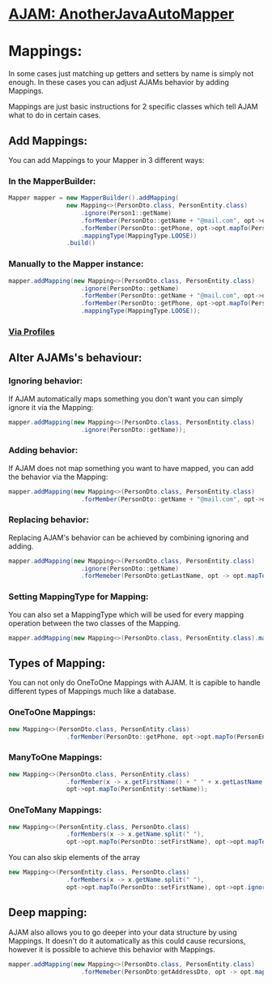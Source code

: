 # [AJAM: AnotherJavaAutoMapper](https://raphaeleckmayr.github.io/AnotherJavaAutoMapper)

# Mappings:
In some cases just matching up getters and setters by name is simply not enough. In these cases you can adjust AJAMs behavior by adding Mappings.

Mappings are just basic instructions for 2 specific classes which tell AJAM what to do in certain cases.

## Add Mappings:
You can add Mappings to your Mapper in 3 different ways:

### In the MapperBuilder:
```Java
Mapper mapper = new MapperBuilder().addMapping(
                new Mapping<>(PersonDto.class, PersonEntity.class)
                    .ignore(Person1::getName)
                    .forMember(PersonDto::getName + "@mail.com", opt->opt.mapTo(PersonEntity::seteMail))
                    .forMember(PersonDto::getPhone, opt->opt.mapTo(PersonEntity::setPhoneNumber))
                    .mappingType(MappingType.LOOSE))
                .build()
```

### Manually to the Mapper instance:
```java
mapper.addMapping(new Mapping<>(PersonDto.class, PersonEntity.class)
                    .ignore(PersonDto::getName)
                    .forMember(PersonDto::getName + "@mail.com", opt->opt.mapTo(PersonEntity::seteMail))
                    .forMember(PersonDto::getPhone, opt->opt.mapTo(PersonEntity::setPhoneNumber))
                    .mappingType(MappingType.LOOSE));
```
### [Via Profiles](https://raphaeleckmayr.github.io/AnotherJavaAutoMapper/Pages/Profiles.html)


## Alter AJAMs's behaviour:

### Ignoring behavior:
If AJAM automatically maps something you don't want you can simply ignore it via the Mapping:
```java
mapper.addMapping(new Mapping<>(PersonDto.class, PersonEntity.class)
                    .ignore(PersonDto::getName));
```

### Adding behavior:
If AJAM does not map something you want to have mapped, you can add the behavior via the Mapping:
```java
mapper.addMapping(new Mapping<>(PersonDto.class, PersonEntity.class)
                    .forMember(PersonDto::getName + "@mail.com", opt->opt.mapTo(PersonEntity::seteMail)));
```

### Replacing behavior:
Replacing AJAM's behavior can be achieved by combining ignoring and adding.
```java
mapper.addMapping(new Mapping<>(PersonDto.class, PersonEntity.class)
                    .ignore(PersonDto::getName)
                    .forMemeber(PersonDto:getLastName, opt -> opt.mapTo(PersonEntity::setName));
```

### Setting MappingType for Mapping:
You can also set a MappingType which will be used for every mapping operation between the two classes of the Mapping.
```java
mapper.addMapping(new Mapping<>(PersonDto.class, PersonEntity.class).mappingType(MappingType.LOOSE));
```

## Types of Mapping:
You can not only do OneToOne Mappings with AJAM. It is capible to handle different types of Mappings much like a database.
### OneToOne Mappings:
```java
new Mapping<>(PersonDto.class, PersonEntity.class)
                .forMember(PersonDto::getPhone, opt->opt.mapTo(PersonEntity::setPhoneNumber));
```

### ManyToOne Mappings:
```java
new Mapping<>(PersonDto.class, PersonEntity.class)
                .forMember(x -> x.getFirstName() + " " + x.getLastName(),
                opt->opt.mapTo(PersonEntity::setName));
```

### OneToMany Mappings:
```java
new Mapping<>(PersonEntity.class, PersonDto.class)
                .forMembers(x -> x.getName.split(" "),
                opt->opt.mapTo(PersonDto::setFirstName), opt->opt.mapTo(PersonDto::setLastName));
```
You can also skip elements of the array
```java
new Mapping<>(PersonEntity.class, PersonDto.class)
                .forMembers(x -> x.getName.split(" "),
                opt->opt.mapTo(PersonDto::setFirstName), opt->opt.ignore());
```

## Deep mapping:
AJAM also allows you to go deeper into your data structure by using Mappings. It doesn't do it automatically as this could cause recursions, however it is possible to achieve this behavior with Mappings.
```java
mapper.addMapping(new Mapping<>(PersonDto.class, PersonEntity.class)
                    .forMemeber(PersonDto:getAddressDto, opt -> opt.mapTo(x -> x.setAddress(mapper.map(Address.class, x))));
```
